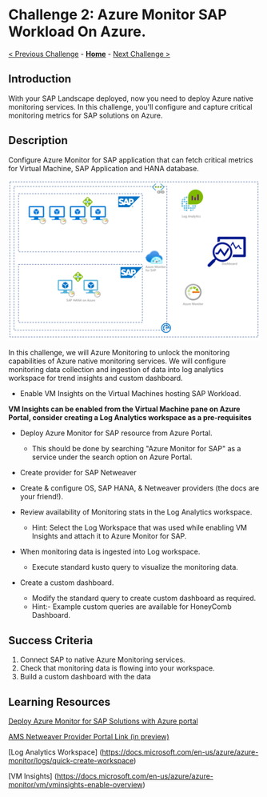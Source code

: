 # Challenge 2: Azure Monitor SAP Workload On Azure. 

[< Previous Challenge](./01-SAP-Auto-Deployment.md) - **[Home](../README.md)** - [Next Challenge >](./03-SAP-Security.md)

## Introduction

With your SAP Landscape deployed, now you need to deploy Azure native monitoring services.  In this challenge, you'll configure and capture critical monitoring metrics for SAP solutions on Azure.

## Description

Configure Azure Monitor for SAP application that can fetch critical metrics for Virtual Machine, SAP Application and HANA database.

![SAP ON Azure Monitoring](Images/Challenge2_Azure_Monitor_SAP_Architecture.png)

In this challenge, we will Azure Monitoring to unlock the monitoring capabilities of Azure native monitoring services. We will configure monitoring data collection and ingestion of data into log analytics workspace for trend insights and custom dashboard.

- Enable VM Insights on the Virtual Machines hosting SAP Workload.

**VM Insights can be enabled from the Virtual Machine pane on Azure Portal, consider creating a Log Analytics workspace as a pre-requisites**

- Deploy Azure Monitor for SAP resource from Azure Portal.
	- This should be done by searching "Azure Monitor for SAP" as a service under the search option on Azure Portal.
- Create provider for SAP Netweaver  
- Create & configure OS, SAP HANA, & Netweaver providers (the docs are your friend!).
 
- Review availability of Monitoring stats in the Log Analytics workspace.
	- Hint: Select the Log Workspace that was used while enabling VM Insights and attach it to Azure Monitor for SAP.
- When monitoring data is ingested into Log workspace.
	- Execute standard kusto query to visualize the monitoring data.
- Create a custom dashboard.
	- Modify the standard query to create custom dashboard as required.
	- Hint:- Example custom queries are available for HoneyComb Dashboard.

## Success Criteria

1. Connect SAP to native Azure Monitoring services.
2. Check that monitoring data is flowing into your workspace.
3. Build a custom dashboard with the data

## Learning Resources

[Deploy Azure Monitor for SAP Solutions with Azure portal](https://docs.microsoft.com/en-us/azure/virtual-machines/workloads/sap/azure-monitor-sap-quickstart)

[AMS Netweaver Provider Portal Link (in preview)](https://ms.portal.azure.com/?feature.nwflag=true#home)

[Log Analytics Workspace] (https://docs.microsoft.com/en-us/azure/azure-monitor/logs/quick-create-workspace)

[VM Insights] (https://docs.microsoft.com/en-us/azure/azure-monitor/vm/vminsights-enable-overview)
